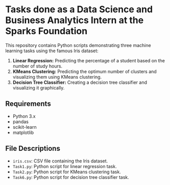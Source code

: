 # Tasks done as a Data Science and Business Analytics Intern at the Sparks Foundation

This repository contains Python scripts demonstrating three machine learning tasks using the famous Iris dataset:

1. **Linear Regression:** Predicting the percentage of a student based on the number of study hours.
2. **KMeans Clustering:** Predicting the optimum number of clusters and visualizing them using KMeans clustering.
3. **Decision Tree Classifier:** Creating a decision tree classifier and visualizing it graphically.

## Requirements

- Python 3.x
- pandas
- scikit-learn
- matplotlib
  

## File Descriptions

- `iris.csv`: CSV file containing the Iris dataset.
- `Task1.py`: Python script for linear regression task.
- `Task2.py`: Python script for KMeans clustering task.
- `Task6.py`: Python script for decision tree classifier task.
